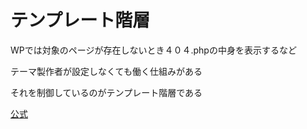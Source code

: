 # テンプレート階層

WPでは対象のページが存在しないとき４０４.phpの中身を表示するなど

テーマ製作者が設定しなくても働く仕組みがある

それを制御しているのがテンプレート階層である

[公式](http://wpdocs.osdn.jp/%E3%83%86%E3%83%B3%E3%83%97%E3%83%AC%E3%83%BC%E3%83%88%E9%9A%8E%E5%B1%A4)
